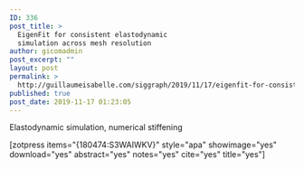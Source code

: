 ```yaml
---
ID: 336
post_title: >
  EigenFit for consistent elastodynamic
  simulation across mesh resolution
author: gicomadmin
post_excerpt: ""
layout: post
permalink: >
  http://guillaumeisabelle.com/siggraph/2019/11/17/eigenfit-for-consistent-elastodynamic-simulation-across-mesh-resolution/
published: true
post_date: 2019-11-17 01:23:05
---
```

<!-- wp:paragraph -->

Elastodynamic simulation, numerical stiffening 

<!-- /wp:paragraph -->

<!-- wp:shortcode --> [zotpress items="{180474:S3WAIWKV}" style="apa" showimage="yes" download="yes" abstract="yes" notes="yes" cite="yes" title="yes"] 

<!-- /wp:shortcode -->